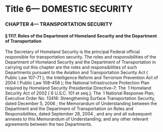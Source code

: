 
# Title 6— DOMESTIC SECURITY
### CHAPTER 4— TRANSPORTATION SECURITY
#### § 1117. Roles of the Department of Homeland Security and the Department of Transportation

The Secretary of Homeland Security is the principal Federal official responsible for transportation security. The roles and responsibilities of the Department of Homeland Security and the Department of Transportation in carrying out this chapter are the roles and responsibilities of such Departments pursuant to the Aviation and Transportation Security Act ( Public Law 107–71 ); the Intelligence Reform and Terrorism Prevention Act of 2004 ( Public Law 108–458 ); the National Infrastructure Protection Plan required by Homeland Security Presidential Directive–7; The  1 Homeland Security Act of 2002 [ 6 U.S.C. 101 et seq.]; The  1 National Response Plan; Executive Order No. 13416: Strengthening Surface Transportation Security, dated December 5, 2006 ; the Memorandum of Understanding between the Department and the Department of Transportation on Roles and Responsibilities, dated September 28, 2004 , and any and all subsequent annexes to this Memorandum of Understanding; and any other relevant agreements between the two Departments.
